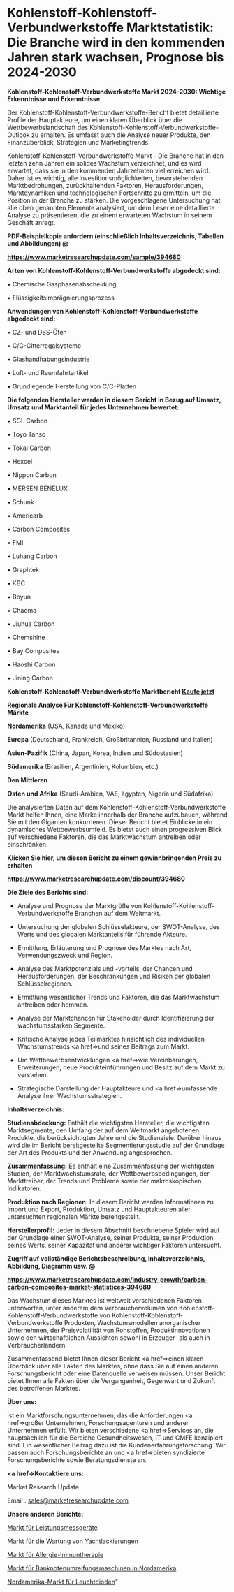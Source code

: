 # Kohlenstoff-Kohlenstoff-Verbundwerkstoffe Marktstatistik: Die Branche wird in den kommenden Jahren stark wachsen, Prognose bis 2024-2030

<strong>Kohlenstoff-Kohlenstoff-Verbundwerkstoffe Markt 2024-2030: Wichtige Erkenntnisse und Erkenntnisse</strong>

Der Kohlenstoff-Kohlenstoff-Verbundwerkstoffe-Bericht bietet detaillierte Profile der Hauptakteure, um einen klaren Überblick über die Wettbewerbslandschaft des Kohlenstoff-Kohlenstoff-Verbundwerkstoffe-Outlook zu erhalten. Es umfasst auch die Analyse neuer Produkte, den Finanzüberblick, Strategien und Marketingtrends.

Kohlenstoff-Kohlenstoff-Verbundwerkstoffe Markt - Die Branche hat in den letzten zehn Jahren ein solides Wachstum verzeichnet, und es wird erwartet, dass sie in den kommenden Jahrzehnten viel erreichen wird. Daher ist es wichtig, alle Investitionsmöglichkeiten, bevorstehenden Marktbedrohungen, zurückhaltenden Faktoren, Herausforderungen, Marktdynamiken und technologischen Fortschritte zu ermitteln, um die Position in der Branche zu stärken. Die vorgeschlagene Untersuchung hat alle oben genannten Elemente analysiert, um dem Leser eine detaillierte Analyse zu präsentieren, die zu einem erwarteten Wachstum in seinem Geschäft anregt.



<strong><b>PDF-Beispielkopie anfordern (einschließlich Inhaltsverzeichnis, Tabellen und Abbildungen) @ </b></strong>

<strong><a href=https://www.marketresearchupdate.com/sample/394680>

<strong>https://www.marketresearchupdate.com/sample/394680</u></a></strong></strong>



<strong>Arten von Kohlenstoff-Kohlenstoff-Verbundwerkstoffe abgedeckt sind:</strong>

• Chemische Gasphasenabscheidung.

• Flüssigkeitsimprägnierungsprozess



<strong>Anwendungen von Kohlenstoff-Kohlenstoff-Verbundwerkstoffe abgedeckt sind:</strong>

• CZ- und DSS-Öfen

• C/C-Gitterregalsysteme

• Glashandhabungsindustrie

• Luft- und Raumfahrtartikel

• Grundlegende Herstellung von C/C-Platten



<strong>Die folgenden Hersteller werden in diesem Bericht in Bezug auf Umsatz, Umsatz und Marktanteil für jedes Unternehmen bewertet:</strong>

• SGL Carbon

• Toyo Tanso

• Tokai Carbon

• Hexcel

• Nippon Carbon

• MERSEN BENELUX

• Schunk

• Americarb

• Carbon Composites

• FMI

• Luhang Carbon

• Graphtek

• KBC

• Boyun

• Chaoma

• Jiuhua Carbon

• Chemshine

• Bay Composites

• Haoshi Carbon

• Jining Carbon



<strong>Kohlenstoff-Kohlenstoff-Verbundwerkstoffe Marktbericht <a href=https://www.marketresearchupdate.com/buynow/394680>Kaufe jetzt</a></strong>



<strong>Regionale Analyse Für Kohlenstoff-Kohlenstoff-Verbundwerkstoffe Märkte</strong>



<strong>Nordamerika</strong> (USA, Kanada und Mexiko)



<strong>Europa</strong> (Deutschland, Frankreich, Großbritannien, Russland und Italien)



<strong>Asien-Pazifik</strong> (China, Japan, Korea, Indien und Südostasien)



<strong>Südamerika</strong> (Brasilien, Argentinien, Kolumbien, etc.)



<strong>Den Mittleren</strong> 

<strong>Osten und Afrika</strong> (Saudi-Arabien, VAE, ägypten, Nigeria und Südafrika)

Die analysierten Daten auf dem Kohlenstoff-Kohlenstoff-Verbundwerkstoffe Markt helfen Ihnen, eine Marke innerhalb der Branche aufzubauen, während Sie mit den Giganten konkurrieren. Dieser Bericht bietet Einblicke in ein dynamisches Wettbewerbsumfeld. Es bietet auch einen progressiven Blick auf verschiedene Faktoren, die das Marktwachstum antreiben oder einschränken.



<strong>Klicken Sie hier, um diesen Bericht zu einem gewinnbringenden Preis zu erhalten
</strong>

<strong><a href=https://www.marketresearchupdate.com/discount/394680>https://www.marketresearchupdate.com/discount/394680</b></u></strong></a>



<strong>Die Ziele des Berichts sind:</strong>

- Analyse und Prognose der Marktgröße von Kohlenstoff-Kohlenstoff-Verbundwerkstoffe Branchen auf dem Weltmarkt.

- Untersuchung der globalen Schlüsselakteure, der SWOT-Analyse, des Werts und des globalen Marktanteils für führende Akteure.

- Ermittlung, Erläuterung und Prognose des Marktes nach Art, Verwendungszweck und Region.

- Analyse des Marktpotenzials und -vorteils, der Chancen und Herausforderungen, der Beschränkungen und Risiken der globalen Schlüsselregionen.

- Ermittlung wesentlicher Trends und Faktoren, die das Marktwachstum antreiben oder hemmen.

- Analyse der Marktchancen für Stakeholder durch Identifizierung der wachstumsstarken Segmente.

- Kritische Analyse jedes Teilmarktes hinsichtlich des individuellen Wachstumstrends <a href=>und</a> seines Beitrags zum Markt.

- Um Wettbewerbsentwicklungen <a href=>wie</a> Vereinbarungen, Erweiterungen, neue Produkteinführungen und Besitz auf dem Markt zu verstehen.

- Strategische Darstellung der Hauptakteure und <a href=>umfas</a>sende Analyse ihrer Wachstumsstrategien.



<strong>Inhaltsverzeichnis:</strong>



<strong>Studienabdeckung:</strong> Enthält die wichtigsten Hersteller, die wichtigsten Marktsegmente, den Umfang der auf dem Weltmarkt angebotenen Produkte, die berücksichtigten Jahre und die Studienziele. Darüber hinaus wird die im Bericht bereitgestellte Segmentierungsstudie auf der Grundlage der Art des Produkts und der Anwendung angesprochen.



<strong>Zusammenfassung:</strong> Es enthält eine Zusammenfassung der wichtigsten Studien, der Marktwachstumsrate, der Wettbewerbsbedingungen, der Markttreiber, der Trends und Probleme sowie der makroskopischen Indikatoren.



<strong>Produktion nach Regionen:</strong> In diesem Bericht werden Informationen zu Import und Export, Produktion, Umsatz und Hauptakteuren aller untersuchten regionalen Märkte bereitgestellt.



<strong>Herstellerprofil:</strong> Jeder in diesem Abschnitt beschriebene Spieler wird auf der Grundlage einer SWOT-Analyse, seiner Produkte, seiner Produktion, seines Werts, seiner Kapazität und anderer wichtiger Faktoren untersucht.



<strong><b>Zugriff auf vollständige Berichtsbeschreibung, Inhaltsverzeichnis, Abbildung, Diagramm usw. @ </b></strong>

<strong><a href=https://www.marketresearchupdate.com/industry-growth/carbon-carbon-composites-market-statistices-394680>https://www.marketresearchupdate.com/industry-growth/carbon-carbon-composites-market-statistices-394680</a></strong>

Das Wachstum dieses Marktes ist weltweit verschiedenen Faktoren unterworfen, unter anderem dem Verbrauchervolumen von Kohlenstoff-Kohlenstoff-Verbundwerkstoffe von Kohlenstoff-Kohlenstoff-Verbundwerkstoffe Produkten, Wachstumsmodellen anorganischer Unternehmen, der Preisvolatilität von Rohstoffen, Produktinnovationen sowie den wirtschaftlichen Aussichten sowohl in Erzeuger- als auch in Verbraucherländern.

Zusammenfassend bietet Ihnen dieser Bericht <a href=>einen</a> klaren Überblick über alle Fakten des Marktes, ohne dass Sie auf einen anderen Forschungsbericht oder eine Datenquelle verweisen müssen. Unser Bericht bietet Ihnen alle Fakten über die Vergangenheit, Gegenwart und Zukunft des betroffenen Marktes.



<strong>Über uns:</strong>

 ist ein Marktforschungsunternehmen, das die Anforderungen <a href=>großer</a> Unternehmen, Forschungsagenturen und anderer Unternehmen erfüllt. Wir bieten verschiedene <a href=>Services</a> an, die hauptsächlich für die Bereiche Gesundheitswesen, IT und CMFE konzipiert sind. Ein wesentlicher Beitrag dazu ist die Kundenerfahrungsforschung. Wir passen auch Forschungsberichte an und <a href=>bieten</a> syndizierte Forschungsberichte sowie Beratungsdienste an.



<strong><a href=>Kontaktiere uns:</a></strong>

Market Research Update

Email : sales@marketresearchupdate.com



<strong>Unsere anderen Berichte:</strong>

<a href=https://www.linkedin.com/pulse/power-measuring-devices-market-has-huge-demand>Markt für Leistungsmessgeräte</a>

<a href=https://www.linkedin.com/pulse/yacht-painting-maintenance-market-research-report>Markt für die Wartung von Yachtlackierungen</a>

<a href=https://www.linkedin.com/pulse/allergy-immunotherapy-market-size-share-outlook-growth>Markt für Allergie-Immuntherapie</a>

<a href=https://www.linkedin.com/pulse/north-america-banknote-strapping-machine-market>Markt für Banknotenumreifungsmaschinen in Nordamerika</a>

<a href=https://www.linkedin.com/pulse/north-america-light-emitting-diodes-market-2023-global>Nordamerika-Markt für Leuchtdioden</a>"
